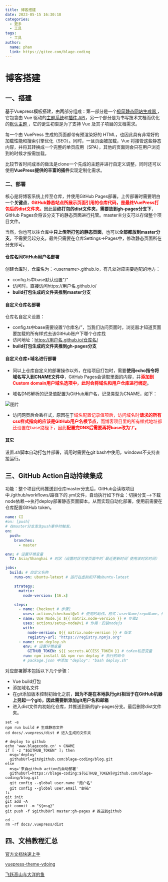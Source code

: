 ```yaml
---
title: 博客搭建
date: 2023-05-15 16:30:18
categories:
  - 更多
  - 工具
tags:
  - 工具
author: 
  name: phan
  link: https://gitee.com/blage-coding
---
```

# 博客搭建

## 一、搭建

基于Vuepress模板搭建，由两部分组成：第一部分是一个[极简静态网站生成器 ](https://github.com/vuejs/vuepress/tree/master/packages/%40vuepress/core)，它包含由 Vue 驱动的[主题系统](https://vuepress.vuejs.org/zh/theme/)和[插件 API](https://vuepress.vuejs.org/zh/plugin/)，另一个部分是为书写技术文档而优化的[默认主题 ](https://vuepress.vuejs.org/zh/theme/default-theme-config.html)，它的诞生初衷是为了支持 Vue 及其子项目的文档需求。

每一个由 VuePress 生成的页面都带有预渲染好的 HTML，也因此具有非常好的加载性能和搜索引擎优化（SEO）。同时，一旦页面被加载，Vue 将接管这些静态内容，并将其转换成一个完整的单页应用（SPA），其他的页面则会只在用户浏览到的时候才按需加载。

比较节省时间成本的做法是clone一个先成的主题并进行自定义调整，同时还可以使用**VuePress提供的丰富的插件**实现定制化需求。

### 二、部署

核心是将博客系统上传至仓库，并使用GitHub Pages部署。上传部署时需要明白一个**关键点**，<font color="red">**GitHub静态站点所展示页面引用的仓库代码，是最终VuePress打包后的dist文件夹。**</font>因此最**终打包的dist文件夹，需要放到gh-pages分支下**，GitHub Pages会将该分支下的静态页面进行托管。master主分支可以存储整个项目文件。

当然，你也可以往仓库中**只上传所打包的静态页面**，也可以**全部都放到master分支**，不需要另起分支。最终只需要在仓库Settings->Pages中，修改静态页面所在分支即可。

#### 仓库名同GitHub用户名部署

创建仓库时，仓库名为：\<username\>.github.io，有几处对应需要适配的地方：

- config.ts中base默认设置"/"
- 访问时，直接访问https://用户名.github.io/
- **build打包生成的文件夹推到master分支**

#### 自定义仓库名部署

仓库名自定义设置：

- config.ts中base需要设置“/仓库名/”，当我们访问页面时，浏览器才知道页面要加载的所有样式去该GitHub账户下哪个仓库找
- 访问地址：https://用户名.github.io/仓库名/
- **build打包生成的文件夹推到gh-pages分支**

#### 自定义仓库+域名进行部署

- 同以上仓库自定义的部署操作以外，在给项目打包时，需要**使用echo指令将域名写入到CNAME文件中**，GitHub Pages会读取里面的内容，并<font color="red">**添加到Custom domain用户域名选项中，此时会将域名和用户仓库进行绑定**</font>。

- 域名DNS解析的记录值配置为GitHub用户名，记录类型为CNAME，如下：

![图片](https://cdn.staticaly.com/gh/blage-coding/picx-images-hosting@master/20230518/image.22cgqtwxengg.webp)

- 访问网页后会丢样式，原因在于<font color="red">域名配置记录值项后，访问域名时**请求的所有css样式指向的应该是GitHub用户名根节点**，而博客项目里的所有样式地址都还设置在base路径下，因此**配置完DNS后需要再将base改为'/'。**</font>

#### 其它

设置.sh脚本自动打包并部署，调用时需要在git bash中使用，windows不支持直接运行。

## 三、GitHub Action自动持续集成

功能：整个项目代码推送到仓库master分支后，GitHub会读取项目中./github/workflows/路径下的.yml文件，自动执行如下作业：切换分支—>下载node依赖—>执行deploy部署静态页面脚本。从而实现自动化部署，使用前需要在仓库配置GitHub token。

```yml
name: CI
#on: [push]
# 在master分支发生push事件时触发。
on:
  push:
    branches:
      - master

env: # 设置环境变量
  TZ: Asia/Shanghai # 时区（设置时区可使页面中的`最近更新时间`使用该时区时间）

jobs:
  build: # 自定义名称
    runs-on: ubuntu-latest # 运行在虚拟机环境ubuntu-latest

    strategy:
      matrix:
        node-version: [16.x]

    steps:
      - name: Checkout # 步骤1
        uses: actions/checkout@v1 # 使用的动作。格式：userName/repoName。作用：检出仓库，获取源码。 官方actions库：https://github.com/actions
      - name: Use Node.js ${{ matrix.node-version }} # 步骤2
        uses: actions/setup-node@v1 # 作用：安装nodejs
        with:
          node-version: ${{ matrix.node-version }} # 版本
          registry-url: "https://registry.npmjs.org"
      - name: run deploy.sh 
        env: # 设置环境变量
          GITHUB_TOKEN: ${{ secrets.ACCESS_TOKEN }} # toKen私密变量
        run: npm install && npm run deploy # 执行的命令
        # package.json 中添加 "deploy": "bash deploy.sh"
```

对应部署脚本包括以下几个步骤：

- Vue build打包
- 添加域名文件
- 在git添加版本控制初始化之前，**因为不是在本地执行git(相当于在GitHub机器上另起一个git)，因此需要新添加git用户名和邮箱**
- 进入dist文件内初始化仓库，并推送到新的gh-pages分支。最后删除dist文件夹。

```shell
set -e
npm run build # 生成静态文件
cd docs/.vuepress/dist # 进入生成的文件夹

# deploy to github
echo 'www.blagecode.cn' > CNAME
if [ -z "$GITHUB_TOKEN" ]; then
  msg='deploy'
  githubUrl=git@github.com:blage-coding/blog.git
else
  msg='来自github action的自动部署'
  githubUrl=https://blage-coding:${GITHUB_TOKEN}@github.com/blage-coding/blog.git
  git config --global user.name "用户名"
  git config --global user.email "邮箱"
fi
git init
git add -A
git commit -m "${msg}"
git push -f $githubUrl master:gh-pages # 推送到github

cd -
rm -rf docs/.vuepress/dist
```

## 四、文档教程汇总

[官方文档快速上手](https://vuepress.vuejs.org/zh/guide/getting-started.html)

[vuepress-theme-vdoing](https://lemotu.com/)

[飞跃高山与大洋的鱼](https://docs.shanyuhai.top/)